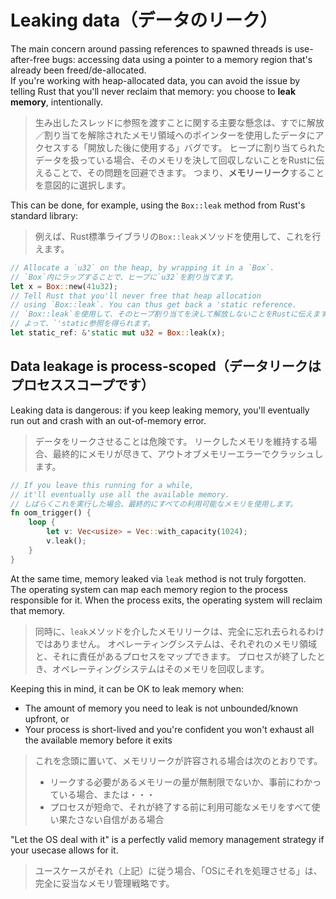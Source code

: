 # Leaking data（データのリーク）

The main concern around passing references to spawned threads is use-after-free bugs:
accessing data using a pointer to a memory region that's already been freed/de-allocated.\
If you're working with heap-allocated data, you can avoid the issue by
telling Rust that you'll never reclaim that memory: you choose to **leak memory**,
intentionally.

> 生み出したスレッドに参照を渡すことに関する主要な懸念は、すでに解放／割り当てを解除されたメモリ領域へのポインターを使用したデータにアクセスする「開放した後に使用する」バグです。
> ヒープに割り当てられたデータを扱っている場合、そのメモリを決して回収しないことをRustに伝えることで、その問題を回避できます。
> つまり、**メモリーリーク**することを意図的に選択します。

This can be done, for example, using the `Box::leak` method from Rust's standard library:

> 例えば、Rust標準ライブラリの`Box::leak`メソッドを使用して、これを行えます。

```rust
// Allocate a `u32` on the heap, by wrapping it in a `Box`.
// `Box`内にラップすることで、ヒープに`u32`を割り当てます。
let x = Box::new(41u32);
// Tell Rust that you'll never free that heap allocation
// using `Box::leak`. You can thus get back a 'static reference.
// `Box::leak`を使用して、そのヒープ割り当てを決して解放しないことをRustに伝えます。
// よって、`'static参照を得られます。
let static_ref: &'static mut u32 = Box::leak(x);
```

## Data leakage is process-scoped（データリークはプロセススコープです）

Leaking data is dangerous: if you keep leaking memory, you'll eventually
run out and crash with an out-of-memory error.

> データをリークさせることは危険です。
> リークしたメモリを維持する場合、最終的にメモリが尽きて、アウトオブメモリーエラーでクラッシュします。

```rust
// If you leave this running for a while,
// it'll eventually use all the available memory.
// しばらくこれを実行した場合、最終的にすべての利用可能なメモリを使用します。
fn oom_trigger() {
    loop {
        let v: Vec<usize> = Vec::with_capacity(1024);
        v.leak();
    }
}
```

At the same time, memory leaked via `leak` method is not truly forgotten.\
The operating system can map each memory region to the process responsible for it.
When the process exits, the operating system will reclaim that memory.

> 同時に、`leak`メソッドを介したメモリリークは、完全に忘れ去られるわけではありません。
> オペレーティングシステムは、それぞれのメモリ領域と、それに責任があるプロセスをマップできます。
> プロセスが終了したとき、オペレーティングシステムはそのメモリを回収します。

Keeping this in mind, it can be OK to leak memory when:

- The amount of memory you need to leak is not unbounded/known upfront, or
- Your process is short-lived and you're confident you won't exhaust
  all the available memory before it exits

> これを念頭に置いて、メモリリークが許容される場合は次のとおりです。
>
> - リークする必要があるメモリーの量が無制限でないか、事前にわかっている場合、または・・・
> - プロセスが短命で、それが終了する前に利用可能なメモリをすべて使い果たさない自信がある場合

"Let the OS deal with it" is a perfectly valid memory management strategy
if your usecase allows for it.

> ユースケースがそれ（上記）に従う場合、「OSにそれを処理させる」は、完全に妥当なメモリ管理戦略です。
